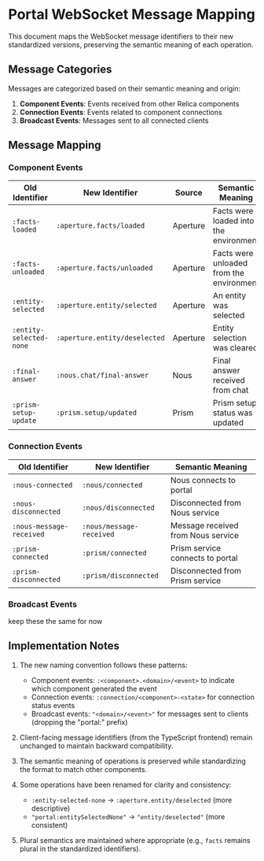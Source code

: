 # Portal WebSocket Message Mapping

This document maps the WebSocket message identifiers to their new standardized versions, preserving the semantic meaning of each operation.

## Message Categories

Messages are categorized based on their semantic meaning and origin:

1. **Component Events**: Events received from other Relica components
2. **Connection Events**: Events related to component connections
3. **Broadcast Events**: Messages sent to all connected clients

## Message Mapping

### Component Events

| Old Identifier          | New Identifier                | Source   | Semantic Meaning                         |
| ----------------------- | ----------------------------- | -------- | ---------------------------------------- |
| `:facts-loaded`         | `:aperture.facts/loaded`      | Aperture | Facts were loaded into the environment   |
| `:facts-unloaded`       | `:aperture.facts/unloaded`    | Aperture | Facts were unloaded from the environment |
| `:entity-selected`      | `:aperture.entity/selected`   | Aperture | An entity was selected                   |
| `:entity-selected-none` | `:aperture.entity/deselected` | Aperture | Entity selection was cleared             |
| `:final-answer`         | `:nous.chat/final-answer`     | Nous     | Final answer received from chat          |
| `:prism-setup-update`   | `:prism.setup/updated`        | Prism    | Prism setup status was updated           |

### Connection Events

| Old Identifier           | New Identifier           | Semantic Meaning                   |
| ------------------------ | ------------------------ | ---------------------------------- |
| `:nous-connected`        | `:nous/connected`        | Nous connects to portal            |
| `:nous-disconnected`     | `:nous/disconnected`     | Disconnected from Nous service     |
| `:nous-message-received` | `:nous/message-received` | Message received from Nous service |
| `:prism-connected`       | `:prism/connected`       | Prism service connects to portal   |
| `:prism-disconnected`    | `:prism/disconnected`    | Disconnected from Prism service    |

### Broadcast Events

keep these the same for now

## Implementation Notes

1. The new naming convention follows these patterns:

   - Component events: `:<component>.<domain>/<event>` to indicate which component generated the event
   - Connection events: `:connection/<component>-<state>` for connection status events
   - Broadcast events: `"<domain>/<event>"` for messages sent to clients (dropping the "portal:" prefix)

2. Client-facing message identifiers (from the TypeScript frontend) remain unchanged to maintain backward compatibility.

3. The semantic meaning of operations is preserved while standardizing the format to match other components.

4. Some operations have been renamed for clarity and consistency:

   - `:entity-selected-none` → `:aperture.entity/deselected` (more descriptive)
   - `"portal:entitySelectedNone"` → `"entity/deselected"` (more consistent)

5. Plural semantics are maintained where appropriate (e.g., `facts` remains plural in the standardized identifiers).
